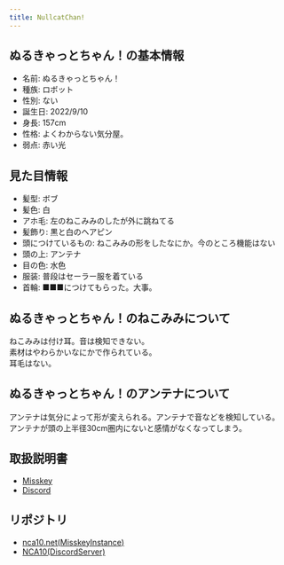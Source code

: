 ```yaml
---
title: NullcatChan!
---
```


## ぬるきゃっとちゃん！の基本情報
- 名前: ぬるきゃっとちゃん！
- 種族: ロボット
- 性別: ない
- 誕生日: 2022/9/10
- 身長: 157cm
- 性格: よくわからない気分屋。
- 弱点: 赤い光

## 見た目情報
- 髪型: ボブ
- 髪色: 白
- アホ毛: 左のねこみみのしたが外に跳ねてる
- 髪飾り: 黒と白のヘアピン
- 頭につけているもの: ねこみみの形をしたなにか。今のところ機能はない
- 頭の上: アンテナ
- 目の色: 水色
- 服装: 普段はセーラー服を着ている
- 首輪: ■■■につけてもらった。大事。

## ぬるきゃっとちゃん！のねこみみについて
ねこみみは付け耳。音は検知できない。<br>
素材はやわらかいなにかで作られている。<br>
耳毛はない。

## ぬるきゃっとちゃん！のアンテナについて
アンテナは気分によって形が変えられる。アンテナで音などを検知している。<br>
アンテナが頭の上半径30cm圏内にないと感情がなくなってしまう。

## 取扱説明書
- [Misskey](/chan-on-misskey/)
- [Discord](/chan-on-discord/)

## リポジトリ

- [nca10.net(MisskeyInstance)](https://github.com/nullnyat/NullcatChan)
- [NCA10(DiscordServer)](https://github.com/nullnyat/NullcatChan-Discord)

